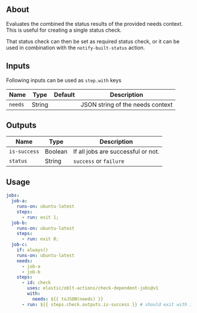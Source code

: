 ## About

Evaluates the combined the status results of the provided needs context.
This is useful for creating a single status check.

That status check can then be set as required status check, or it can be used
in combination with the `notify-built-status` action.

## Inputs

Following inputs can be used as `step.with` keys

| Name         | Type    | Default                     | Description                      |
|--------------|---------|-----------------------------|----------------------------------|
| `needs`      | String  |                             | JSON string of the needs context |

## Outputs

| Name         | Type    | Description                        |
|--------------|---------|------------------------------------|
| `is-success` | Boolean | If all jobs are successful or not. |
| `status`     | String  | `success` or `failure`             |


## Usage

```yaml
jobs:
  job-a:
    runs-on: ubuntu-latest
    steps:
      - run: exit 1;
  job-b:
    runs-on: ubuntu-latest
    steps:
      - run: exit 0;
  job-c:
    if: always()
    runs-on: ubuntu-latest
    needs:
      - job-a
      - job-b
    steps:
      - id: check
        uses: elastic/oblt-actions/check-dependent-jobs@v1
        with:
          needs: ${{ toJSON(needs) }}
      - run: ${{ steps.check.outputs.is-success }} # should exit with 1 or 0.
```
